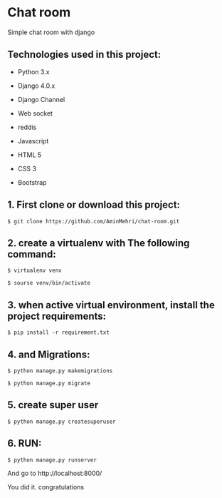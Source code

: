 # Chat room

Simple chat room with django

## Technologies used in this project:

- Python 3.x

- Django 4.0.x

- Django Channel

- Web socket

- reddis

- Javascript

- HTML 5

- CSS 3

- Bootstrap



## 1. First clone or download this project:
```
$ git clone https://github.com/AminMehri/chat-room.git
```

## 2. create a virtualenv with The following command:
```
$ virtualenv venv 

$ sourse venv/bin/activate
```

## 3. when active virtual environment, install the project requirements:
```
$ pip install -r requirement.txt
```

## 4. and Migrations:
```
$ python manage.py makemigrations

$ python manage.py migrate
```

## 5. create super user
```
$ python manage.py createsuperuser
```

## 6. RUN:
```
$ python manage.py runserver
```

And go to http://localhost:8000/


You did it. congratulations
